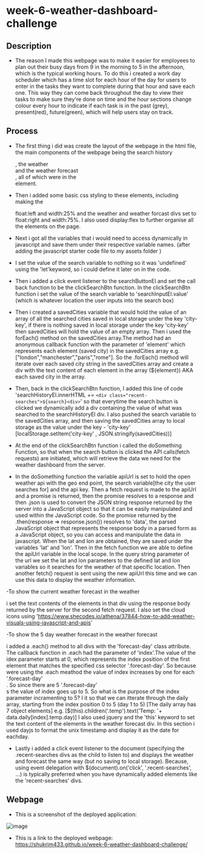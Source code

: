 # week-6-weather-dashboard-challenge

## Description

- The reason I made this webpage was to make it easier for employees to plan out their busy days from 9 in the morning to 5 in the afternoon, which is the typical working hours. To do this i created a work day scheduler which has a time slot for each hour of the day for users to enter in the tasks they want to complete during that hour and save each one. This way they can come back throughout the day to view their tasks to make sure they're done on time and the hour sections change colour every hour to indicate if each task is in the past (grey), present(red), future(green), which will help users stay on track.

## Process

- The first thing i did was create the layout of the webpage in the html file, the main components of the webpage being the search history <aside>, the weather <div> and the weather forecast <div>, all of which were in the <main> element.

- Then i added some basic css styling to these elements, including making the <aside> float:left and width:25% and the weather and weather forcast divs set to float:right and width:75%. I also used display:flex to further organise all the elements on the page.

- Next i got all the variables that i would need to access dynamically in javascript and save them under their respective variable names. (after adding the javascript starter code file to my assets folder )

- I set the value of the search variable to nothing so it was 'undefined' using the 'let'keyword, so i could define it later on in the code.

- Then i added a click event listener to the searchButtonEl and set the call back function to be the clickSearchBtn function. In the clickSearchBtn function i set the value of the search variable to 'searchInputEl.value' (which is whatever location the user inputs into the search box)

- Then i created a savedCities variable that would hold the value of an array of all the searched cities saved in local storage under the key 'city-key', if there is nothing saved in local storage under the key 'city-key' then savedCities will hold the value of an empty array.
Then i used the forEach() method on the savedCities array.The method had an anonymous callback function with the parameter of 'element' which represents each element (saved city) in the savedCities array e.g. ["london","manchester","paris","rome"]. So the .forEach() method will iterate over each saved city string in the savedCities array and create a div with the text content of each element in the array (${element}) AKA each saved city in the array.

- Then, back in the clickSearchBtn function, I added this line of code 'searchHistoryEl.innerHTML += `<div class="recent-searches">${search}<div>`' so that everytime the search button is clicked we dynamically add a div containing the value of what was searched to the searchHistoryEl div. I also pushed the search variable to the savedCities array, and then saving the savedCities array to local storage as the value under the key - 'city-key' [localStorage.setItem('city-key' , JSON.stringify(savedCities))]

- At the end of the clickSearchBtn function i called the doSomething Function, so that when the search button is clicked the API calls(fetch requests) are initiated, which will retrieve the data we need for the weather dashboard from the server.

- In the doSomething function the variable apiUrl is set to hold the open weather api with the geo end point, the search variable[the city the user searches for] and the api key. 
Then a fetch request is made to the apiUrl and a promise is returned, then the promise resolves to a response and then .json is used to convert the JSON string response returned by the server into a JavaScript object so that it can be easily manipulated and used within the JavaScript code. So the promise returned by the .then(response => response.json()) resolves to 'data', the parsed JavaScript object that represents the response body in a parsed form as a JavaScript object, so you can access and manipulate the data in javascript.
When the lat and lon are obtained, they are saved under the variables 'lat' and 'lon'.
Then in the fetch function we are able to define the apiUrl variable in the local scope. In the query string parameter of the url we set the lat and lon parameters to the defined lat and lon variables so it searches for the weather of that specific location. Then another fetch() request is sent using the new apiUrl this time and we can use this data to display the weather information.

-To show the current weather forecast in the weather <div> i set the text contents of the elements in that div using the response body returned by the server for the second fetch request. I also set the cloud icons using 'https://www.shecodes.io/athena/37844-how-to-add-weather-visuals-using-javascript-and-apis'

-To show the 5 day weather forecast in the weather forecast <div> i added a .each() method to all divs with the 'forecast-day' class attribute. The callback function in .each had the parameter of 'index'.The value of the idex parameter starts at 0, which represents the index position of the first element that matches the specified css selector '.forecast-day'. So because were using the .each meathod the value of index increases by one for each '.forecast-day' <div>. So since there are 5 '.forecast-day' <div>s the value of index goes up to 5. So what is the purpose of the index parameter incramenting to 5? I it so that we can itterate through the daily array, starting from the index position 0 to 5 (day 1 to 5) [The daily array has 7 object elements] e.g. [$(this).children('.temp').text('Temp: '+ data.daily[index].temp.day)]
I also used jquery and the 'this' keyword to set the text content of the elements in the weather forecast div. In this section i used dayjs to format the unix timestamp and display it as the date for eachday.                

- Lastly i added a click event listener to the document (specifying the .recent-searches divs as the child to listen to) and displays the weather and forecast the same way (but no saving to local storage). Because, using event delegation with $(document).on('click', '.recent-searches', ...) is typically preferred when you have dynamically added elements like the 'recent-searches' divs.

## Webpage

- This is a screenshot of the deployed application:

![image](https://github.com/user-attachments/assets/0f7b0fef-f074-4f72-b7b3-c97d5cdd3497)



- This is a link to the deployed webpage:
https://shukrim433.github.io/week-6-weather-dashboard-challenge/
